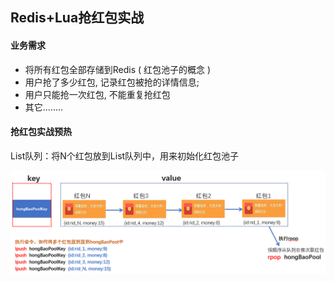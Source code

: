 ## Redis+Lua抢红包实战

#### 业务需求

* 将所有红包全部存储到Redis \( 红包池子的概念 \)
* 用户抢了多少红包, 记录红包被抢的详情信息;
* 用户只能抢一次红包, 不能重复抢红包
* 其它........

#### 抢红包实战预热

List队列：将N个红包放到List队列中，用来初始化红包池子

![](/assets/loijhg3333.png)

